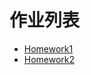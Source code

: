 # 作业列表

- [Homework1](https://castleonthehill.github.io/SYSU-SWSAD-Homework/HW1/)
- [Homework2](https://castleonthehill.github.io/SYSU-SWSAD-Homework/HW2/)